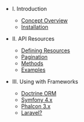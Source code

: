 - I. Introduction
    - [Concept Overview](README.md)
    - [Installation](installation.md)

- II. API Resources
    - [Defining Resources](defining-resources.md)
    - [Pagination](pagination.md)
    - [Methods](methods.md)
    - [Examples](examples.md)

- III. Using with Frameworks
    - [Doctrine ORM](doctrine.md)
    - [Symfony 4.x](symfony-4.md)
    - [Phalcon 3.x](phalcon-3.md)
    - [Laravel?](laravel.md)
